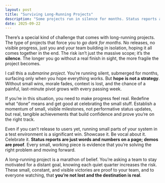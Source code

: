 ```yaml
---
layout: post
title: "Surviving Long-Running Projects"
description: "Some projects run in silence for months. Status reports aren't enough. Real momentum comes from small wins, demos, and milestones that show your team is moving forward."
date: 2025-09-22
---
```


There’s a special kind of challenge that comes with long-running projects. The type of projects that force you to *go dark for months*. No releases, no visible progress, just you and your team building in isolation, hoping it all comes together in the end. The risk isn’t just the massive scope; it’s the **silence**. The longer you go without a real finish in sight, the more fragile the project becomes.

I call this a *submarine project*. You’re running silent, submerged for months, surfacing only when you hope everything works. But **hope is not a strategy**. Without small wins, morale fades, context is lost, and the chance of a painful, last-minute pivot grows with every passing week.

If you’re in this situation, you need to make progress feel real. Redefine what “done” means and get good at celebrating the small stuff. Establish a momentum of small, visible milestones, not performative status updates, but real, tangible achievements that build confidence and prove you’re on the right track.

Even if you can’t release to users yet, running small parts of your system in a test environment is a significant win. Showcase it. Be vocal about it. Celebrate it. **Status reports are just words and numbers on a page; demos are proof**. Every small, working piece is evidence that you’re solving the right problem and moving forward.

A long-running project is a marathon of belief. You’re asking a team to stay motivated for a distant goal, knowing each quiet quarter increases the risk. These small, constant, and visible victories are proof to your team, and to everyone watching, that **you’re not lost and the destination is real**.

